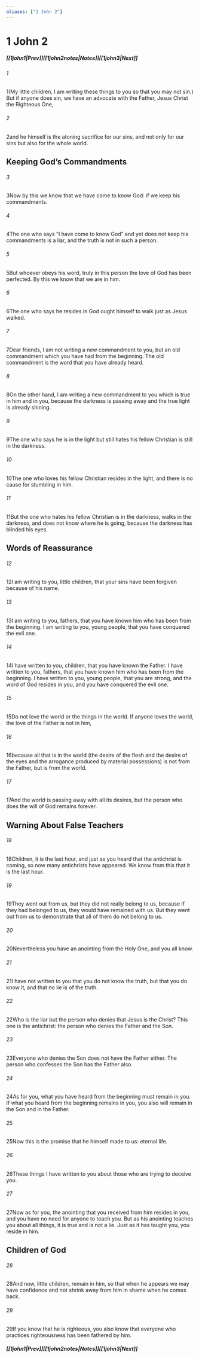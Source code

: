 ```yaml
---
aliases: ["1 John 2"]
---
```

# 1 John 2
##### <span class=arrow-left></span>[[1john1|Prev]]<span class=navigation-separator></span>[[1john2notes|Notes]]<span class=navigation-separator></span>[[1john3|Next]]<span class=arrow-right></span>
###### 1
<span class=verse-first>1</span>(My little children, I am writing these things to you so that you may not sin.) But if anyone does sin, we have an advocate with the Father, Jesus Christ the Righteous One,
###### 2
<span class=verse-body>2</span>and he himself is the atoning sacrifice for our sins, and not only for our sins but also for the whole world.
## Keeping God’s Commandments
###### 3
<span class=verse-first>3</span>Now by this we know that we have come to know God: if we keep his commandments.
###### 4
<span class=verse-body>4</span>The one who says “I have come to know God” and yet does not keep his commandments is a liar, and the truth is not in such a person.
###### 5
<span class=verse-body>5</span>But whoever obeys his word, truly in this person the love of God has been perfected. By this we know that we are in him.
###### 6
<span class=verse-body>6</span>The one who says he resides in God ought himself to walk just as Jesus walked.
<div class=paragraph-break></div>

###### 7
<span class=verse-first>7</span>Dear friends, I am not writing a new commandment to you, but an old commandment which you have had from the beginning. The old commandment is the word that you have already heard.
###### 8
<span class=verse-body>8</span>On the other hand, I am writing a new commandment to you which is true in him and in you, because the darkness is passing away and the true light is already shining.
###### 9
<span class=verse-body>9</span>The one who says he is in the light but still hates his fellow Christian is still in the darkness.
###### 10
<span class=verse-body>10</span>The one who loves his fellow Christian resides in the light, and there is no cause for stumbling in him.
###### 11
<span class=verse-body>11</span>But the one who hates his fellow Christian is in the darkness, walks in the darkness, and does not know where he is going, because the darkness has blinded his eyes.
## Words of Reassurance
###### 12
<span class=verse-first>12</span>I am writing to you, little children, that your sins have been forgiven because of his name.
###### 13
<span class=verse-body>13</span>I am writing to you, fathers, that you have known him who has been from the beginning. I am writing to you, young people, that you have conquered the evil one.
###### 14
<span class=verse-body>14</span>I have written to you, children, that you have known the Father. I have written to you, fathers, that you have known him who has been from the beginning. I have written to you, young people, that you are strong, and the word of God resides in you, and you have conquered the evil one.
<div class=paragraph-break></div>

###### 15
<span class=verse-first>15</span>Do not love the world or the things in the world. If anyone loves the world, the love of the Father is not in him,
###### 16
<span class=verse-body>16</span>because all that is in the world (the desire of the flesh and the desire of the eyes and the arrogance produced by material possessions) is not from the Father, but is from the world.
###### 17
<span class=verse-body>17</span>And the world is passing away with all its desires, but the person who does the will of God remains forever.
## Warning About False Teachers
###### 18
<span class=verse-first>18</span>Children, it is the last hour, and just as you heard that the antichrist is coming, so now many antichrists have appeared. We know from this that it is the last hour.
###### 19
<span class=verse-body>19</span>They went out from us, but they did not really belong to us, because if they had belonged to us, they would have remained with us. But they went out from us to demonstrate that all of them do not belong to us.
###### 20
<span class=verse-body>20</span>Nevertheless you have an anointing from the Holy One, and you all know.
###### 21
<span class=verse-body>21</span>I have not written to you that you do not know the truth, but that you do know it, and that no lie is of the truth.
###### 22
<span class=verse-body>22</span>Who is the liar but the person who denies that Jesus is the Christ? This one is the antichrist: the person who denies the Father and the Son.
###### 23
<span class=verse-body>23</span>Everyone who denies the Son does not have the Father either. The person who confesses the Son has the Father also.
###### 24
<span class=verse-body>24</span>As for you, what you have heard from the beginning must remain in you. If what you heard from the beginning remains in you, you also will remain in the Son and in the Father.
###### 25
<span class=verse-body>25</span>Now this is the promise that he himself made to us: eternal life.
<div class=paragraph-break></div>

###### 26
<span class=verse-first>26</span>These things I have written to you about those who are trying to deceive you.
###### 27
<span class=verse-body>27</span>Now as for you, the anointing that you received from him resides in you, and you have no need for anyone to teach you. But as his anointing teaches you about all things, it is true and is not a lie. Just as it has taught you, you reside in him.
## Children of God
###### 28
<span class=verse-first>28</span>And now, little children, remain in him, so that when he appears we may have confidence and not shrink away from him in shame when he comes back.
###### 29
<span class=verse-body>29</span>If you know that he is righteous, you also know that everyone who practices righteousness has been fathered by him.
##### <span class=arrow-left></span>[[1john1|Prev]]<span class=navigation-separator></span>[[1john2notes|Notes]]<span class=navigation-separator></span>[[1john3|Next]]<span class=arrow-right></span>